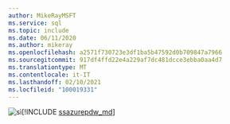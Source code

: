 ```yaml
---
author: MikeRayMSFT
ms.service: sql
ms.topic: include
ms.date: 06/11/2020
ms.author: mikeray
ms.openlocfilehash: a2571f730723e3df1ba5b47592d0b709847a7966
ms.sourcegitcommit: 917df4ffd22e4a229af7dc481dcce3ebba0aa4d7
ms.translationtype: MT
ms.contentlocale: it-IT
ms.lasthandoff: 02/10/2021
ms.locfileid: "100019331"
---
```

<Token>![sì](../media/yes-icon.png)[!INCLUDE [ssazurepdw_md](../ssazurepdw_md.md)]</Token>

